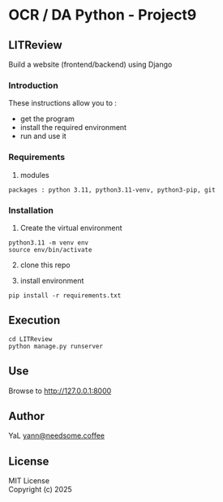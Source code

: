 # OCR / DA Python - Project9

## LITReview

Build a website (frontend/backend) using Django

### Introduction

These instructions allow you to :
- get the program
- install the required environment
- run and use it

### Requirements

1. modules
```
packages : python 3.11, python3.11-venv, python3-pip, git
```

### Installation

1. Create the virtual environment
```
python3.11 -m venv env
source env/bin/activate
```
2. clone this repo

3. install environment 
```
pip install -r requirements.txt
```

## Execution
```
cd LITReview
python manage.py runserver
```

## Use  
Browse to http://127.0.0.1:8000


## Author

YaL  <yann@needsome.coffee>

## License

MIT License  
Copyright (c) 2025 